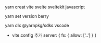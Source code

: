 yarn creat vite
svelte sveltekit
javascript

yarn set version berry

yarn dlx @yarnpkg/sdks vscode

- vite.config 추가
server: {
    fs: {
        allow: ['..']
    }
}